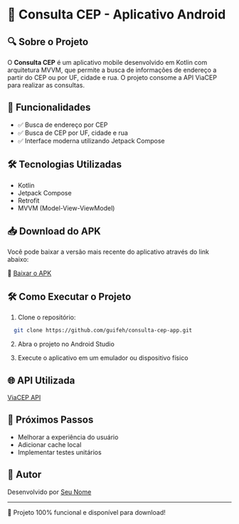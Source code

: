 # 📱 Consulta CEP - Aplicativo Android

## 🔍 Sobre o Projeto
O **Consulta CEP** é um aplicativo mobile desenvolvido em Kotlin com arquitetura MVVM, que permite a busca de informações de endereço a partir do CEP ou por UF, cidade e rua. O projeto consome a API ViaCEP para realizar as consultas.

## 🚀 Funcionalidades
- ✅ Busca de endereço por CEP
- ✅ Busca de CEP por UF, cidade e rua
- ✅ Interface moderna utilizando Jetpack Compose

## 🛠️ Tecnologias Utilizadas
- Kotlin
- Jetpack Compose
- Retrofit
- MVVM (Model-View-ViewModel)

## 📥 Download do APK
Você pode baixar a versão mais recente do aplicativo através do link abaixo:

🔗 [Baixar o APK](https://guifeh/consulta-cep-app)

## 🛠️ Como Executar o Projeto
1. Clone o repositório:
```bash
  git clone https://github.com/guifeh/consulta-cep-app.git
```

2. Abra o projeto no Android Studio

3. Execute o aplicativo em um emulador ou dispositivo físico

## 🌐 API Utilizada
[ViaCEP API](https://viacep.com.br/)

## 🎯 Próximos Passos
- Melhorar a experiência do usuário
- Adicionar cache local
- Implementar testes unitários

## 👤 Autor
Desenvolvido por [Seu Nome](https://www.linkedin.com/in/seu-usuario/)

---

🚀 Projeto 100% funcional e disponível para download!


